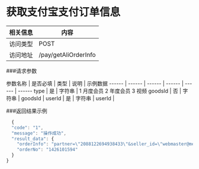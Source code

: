 

# 获取支付宝支付订单信息
 相关信息 | 内容
 ------ | ------
 访问类型 | POST
 访问地址 | /pay/getAliOrderInfo

###请求参数

 参数名称 | 是否必填 | 类型 | 说明 | 示例数据
 ------ | ------ | ------ | ------ | ------ | ------
  type | 是 | 字符串 | 1 月度会员 2 年度会员 3 视频
 goodsId | 否 | 字符串 | goodsId |
 userId | 是 | 字符串 | userId |

###返回结果示例

```javascript
  {
  "code": "1",
  "message": "操作成功",
  "result_data": {
    "orderInfo": "partner=\"2088122694938433\"&seller_id=\"webmaster@medkr.com\"&out_trade_no=\"1426101594\"&subject=\"打赏\"&body=\"订单号：1426101594\"&total_fee=\"1\"&notify_url=\"http://localhost:8080/SD/reward/paySuccessCallBack\"&service=\"mobile.securitypay.pay\"&payment_type=\"1\"&_input_charset=\"utf-8\"&it_b_pay=\"1d\"&return_url=\"http://www.tianjiandao.com\"",
    "orderNo": "1426101594"
  }
}


```
